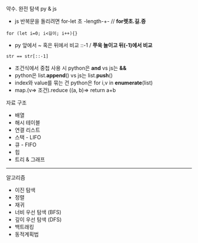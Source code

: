약수. 완전 탐색 py & js

- js 반복문을 돌리려면 for-let 초 -length-+- // **for렛초.길.증**
~~~
for (let i=0; i<길이; i++){}
~~~
- py 앞에서 ~ 혹은 뒤에서 비교 ::-1 / **쭈욱 늘이고 뒤(-1)에서 비교**
```
str == str[::-1]
```

-  조건식에서 중첩 사용 시 python은 **and** vs js는 **&&**
- python은 list.**append**() vs js는 list.**push**()
- index와 value를 묶는 건 python은 for i,v in **enumerate**(list)
- map.(v=> 조건).reduce ((a, b)=> return a+b

자료 구조
- 배열
- 해시 테이블
- 연결 리스트
- 스택 - LIFO
- 큐 - FIFO
- 힙
- 트리 & 그래프
---
알고리즘
- 이진 탐색
- 정렬
- 재귀
- 너비 우선 탐색 (BFS)
- 깊이 우선 탐색 (DFS)
- 백트래킹
- 동적계획법